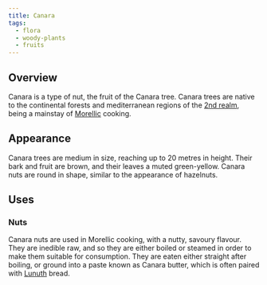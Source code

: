 ```yaml
---
title: Canara
tags:
  - flora
  - woody-plants
  - fruits
---
```

## Overview
Canara is a type of nut, the fruit of the Canara tree. Canara trees are native to the continental forests and mediterranean regions of the [2nd realm](lore/2nd-realm.md), being a mainstay of [Morellic](lore/2nd-realm/morellic-minikin.md) cooking.
## Appearance
Canara trees are medium in size, reaching up to 20 metres in height. Their bark and fruit are brown, and their leaves a muted green-yellow. Canara nuts are round in shape, similar to the appearance of hazelnuts.
## Uses
### Nuts
Canara nuts are used in Morellic cooking, with a nutty, savoury flavour. They are inedible raw, and so they are either boiled or steamed in order to make them suitable for consumption. They are eaten either straight after boiling, or ground into a paste known as Canara butter, which is often paired with [Lunuth](flora/lunuth.md) bread.